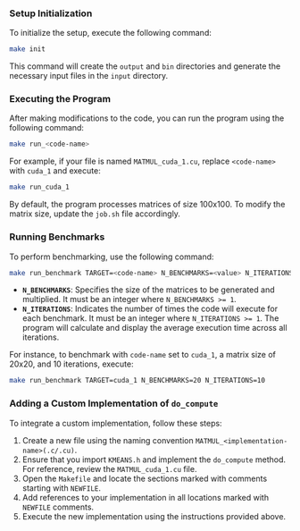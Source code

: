 ### Setup Initialization

To initialize the setup, execute the following command:

```bash
make init
```

This command will create the `output` and `bin` directories and generate the necessary input files in the `input` directory.

### Executing the Program

After making modifications to the code, you can run the program using the following command:

```bash
make run_<code-name>
```

For example, if your file is named `MATMUL_cuda_1.cu`, replace `<code-name>` with `cuda_1` and execute:

```bash
make run_cuda_1
```

By default, the program processes matrices of size 100x100. To modify the matrix size, update the `job.sh` file accordingly.

### Running Benchmarks

To perform benchmarking, use the following command:

```bash
make run_benchmark TARGET=<code-name> N_BENCHMARKS=<value> N_ITERATIONS=<value>
```

- **`N_BENCHMARKS`**: Specifies the size of the matrices to be generated and multiplied. It must be an integer where `N_BENCHMARKS >= 1`.
- **`N_ITERATIONS`**: Indicates the number of times the code will execute for each benchmark. It must be an integer where `N_ITERATIONS >= 1`. The program will calculate and display the average execution time across all iterations.

For instance, to benchmark with `code-name` set to `cuda_1`, a matrix size of 20x20, and 10 iterations, execute:

```bash
make run_benchmark TARGET=cuda_1 N_BENCHMARKS=20 N_ITERATIONS=10
```

### Adding a Custom Implementation of `do_compute`

To integrate a custom implementation, follow these steps:

1. Create a new file using the naming convention `MATMUL_<implementation-name>(.c/.cu)`.
2. Ensure that you import `KMEANS.h` and implement the `do_compute` method. For reference, review the `MATMUL_cuda_1.cu` file.
3. Open the `Makefile` and locate the sections marked with comments starting with `NEWFILE`.
4. Add references to your implementation in all locations marked with `NEWFILE` comments.
5. Execute the new implementation using the instructions provided above.